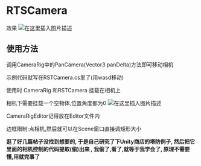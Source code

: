 # RTSCamera

效果
![在这里插入图片描述](https://img-blog.csdnimg.cn/20210215190718370.gif#pic_center)



## 使用方法

调用CameraRig中的PanCamera(Vector3 panDelta)方法即可移动相机

示例代码就写在RSTCamera.cs里了(用wasd移动)

使用时 CameraRig 和RSTCamera 挂载在相机上

相机下需要挂载一个空物体,位置角度都为0
![在这里插入图片描述](https://img-blog.csdnimg.cn/20210215190321270.png?x-oss-process=image/watermark,type_ZmFuZ3poZW5naGVpdGk,shadow_10,text_aHR0cHM6Ly9ibG9nLmNzZG4ubmV0L3Nkd3N5bnM=,size_16,color_FFFFFF,t_70#pic_center)

CameraRigEditor记得放在Editor文件内

边框限制:点相机,然后就可以在Scene窗口直接调矩形大小

**逛了好几篇帖子没找到想要的,
于是自己研究了下Unity商店的塔防例子,
然后把它里面的相机控制的代码提取(偷)出来 ,
我偷了,看了,就等于我学会了,
原理不需要懂,用就完事了** 


